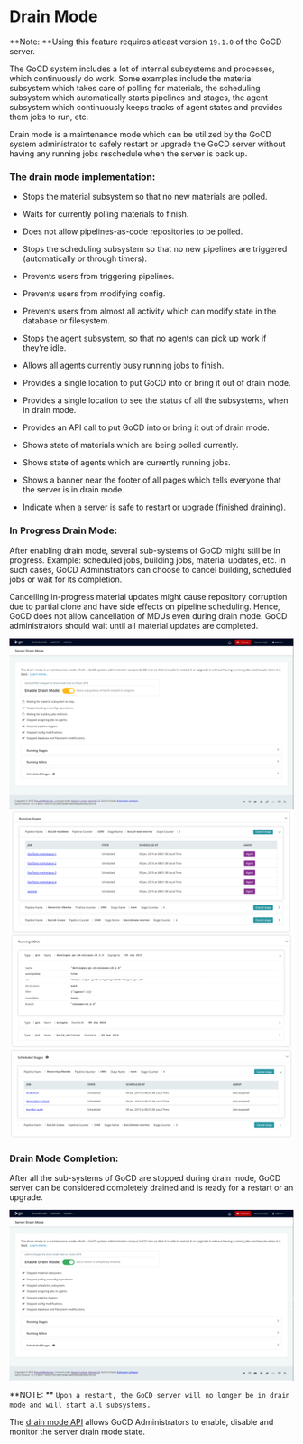 # **Drain Mode**

**Note: **Using this feature requires atleast version `19.1.0`  of the GoCD server.

The GoCD system includes a lot of internal subsystems and processes, which continuously do work. 
Some examples include the material subsystem which takes care of polling for materials, the scheduling subsystem which automatically starts pipelines and stages, the agent subsystem which continuously keeps tracks of agent states and provides them jobs to run, etc.

Drain mode is a maintenance mode which can be utilized by the GoCD system administrator to safely restart or upgrade the GoCD server without having any running jobs reschedule when the server is back up.

### The drain mode implementation:
  - Stops the material subsystem so that no new materials are polled.
  - Waits for currently polling materials to finish.
  - Does not allow pipelines-as-code repositories to be polled.

  - Stops the scheduling subsystem so that no new pipelines are triggered (automatically or through timers).
  - Prevents users from triggering pipelines.

  - Prevents users from modifying config.
  - Prevents users from almost all activity which can modify state in the database or filesystem.

  - Stops the agent subsystem, so that no agents can pick up work if they’re idle.
  - Allows all agents currently busy running jobs to finish.

  - Provides a single location to put GoCD into or bring it out of drain mode.
  - Provides a single location to see the status of all the subsystems, when in drain mode.
  - Provides an API call to put GoCD into or bring it out of drain mode.
  - Shows state of materials which are being polled currently.
  - Shows state of agents which are currently running jobs.
  - Shows a banner near the footer of all pages which tells everyone that the server is in drain mode.
  - Indicate when a server is safe to restart or upgrade (finished draining).

### In Progress Drain Mode:
After enabling drain mode, several sub-systems of GoCD might still be in progress. Example: scheduled jobs, building jobs, material updates, etc. 
In such cases, GoCD Administrators can choose to cancel building, scheduled jobs or wait for its completion.
  
Cancelling in-progress material updates might cause repository corruption due to partial clone and have side effects on pipeline scheduling. 
Hence, GoCD does not allow cancellation of MDUs even during drain mode. GoCD administrators should wait until all material updates are completed.

![](../resources/images/advanced_usage/drain_mode/in_progress_drain_mode.png)
![](../resources/images/advanced_usage/drain_mode/running_stages.png)
![](../resources/images/advanced_usage/drain_mode/running_mdus.png)
![](../resources/images/advanced_usage/drain_mode/scheduled_stages.png)

### Drain Mode Completion:
After all the sub-systems of GoCD are stopped during drain mode, GoCD server can be considered completely drained and is ready for a restart or an upgrade. 

![](../resources/images/advanced_usage/drain_mode/completed_drain_mode.png)

**NOTE: ** `Upon a restart, the GoCD server will no longer be in drain mode and will start all subsystems.`

The [drain mode API](https://api.gocd.org/current/#drain-mode) allows GoCD Administrators to enable, disable and monitor the server drain mode state.

